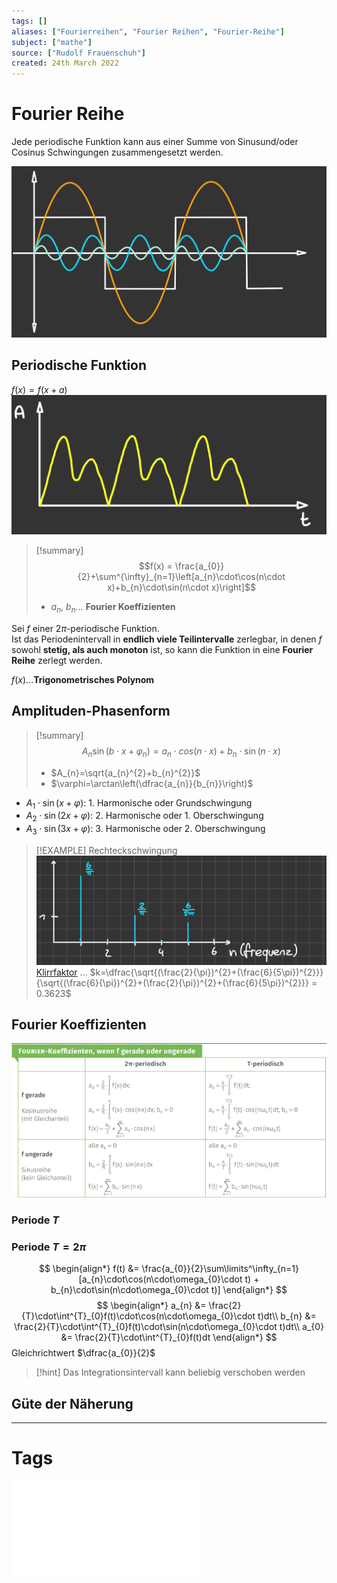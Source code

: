 ```yaml
---
tags: []
aliases: ["Fourierreihen", "Fourier Reihen", "Fourier-Reihe"]
subject: ["mathe"]
source: ["Rudolf Frauenschuh"]
created: 24th March 2022
---
```


# Fourier Reihe

Jede periodische Funktion kann aus einer Summe von Sinusund/oder Cosinus Schwingungen zusammengesetzt werden.

![400](../assets/Fourreihe_zerlegung.png)

## Periodische Funktion

$f(x)=f(x+a)$  
![400](../assets/fourReihe.png)

>[!summary] $$f(x) = \frac{a_{0}}{2}+\sum^{\infty}_{n=1}\left[a_{n}\cdot\cos(n\cdot x)+b_{n}\cdot\sin(n\cdot x)\right]$$
> - $a_{n}$, $b_{n}\dots$ **Fourier Koeffizienten**

Sei $f$ einer $2\pi$-periodische Funktion.  
Ist das Periodenintervall in **endlich viele Teilintervalle** zerlegbar, in denen $f$ sowohl **stetig, als auch monoton** ist, so kann die Funktion in eine **Fourier Reihe** zerlegt werden.

$f(x)\dots$**Trigonometrisches Polynom**

## Amplituden-Phasenform

> [!summary] $$A_{n}\sin(b\cdot x+\varphi_{n})=a_{n}\cdot cos(n \cdot x)+b_{n} \cdot\sin(n\cdot x)$$
> - $A_{n}=\sqrt{a_{n}^{2}+b_{n}^{2}}$
> - $\varphi=\arctan\left(\dfrac{a_{n}}{b_{n}}\right)$

- $A_{1}\cdot\sin(x+\varphi)$: 1. Harmonische oder Grundschwingung
- $A_{2}\cdot\sin(2x+\varphi)$: 2. Harmonische oder 1. Oberschwingung
- $A_{3}\cdot\sin(3x+\varphi)$: 3. Harmonische oder 2. Oberschwingung

>[!EXAMPLE] Rechteckschwingung  
> ![Fourreihe_k](../assets/Fourreihe_k.png)  
> [Klirrfaktor](../../Hardwareentwicklung/Klirrfaktor.md) … $k=\dfrac{\sqrt{(\frac{2}{\pi})^{2}+(\frac{6}{5\pi})^{2}}}{\sqrt{(\frac{6}{\pi})^{2}+(\frac{2}{\pi})^{2}+(\frac{6}{5\pi})^{2}}} = 0.3623$

## Fourier Koeffizienten

![Pasted image 20230120081647](../assets/Pasted%20image%2020230120081647.png)

### Periode $T$

### Periode $T=2\pi$

$$
\begin{align*}
f(t) &= \frac{a_{0}}{2}\sum\limits^\infty_{n=1}[a_{n}\cdot\cos(n\cdot\omega_{0}\cdot t) + b_{n}\cdot\sin(n\cdot\omega_{0}\cdot t)]
\end{align*}
$$
$$
\begin{align*}
a_{n} &= \frac{2}{T}\cdot\int^{T}_{0}f(t)\cdot\cos(n\cdot\omega_{0}\cdot t)dt\\
b_{n} &= \frac{2}{T}\cdot\int^{T}_{0}f(t)\cdot\sin(n\cdot\omega_{0}\cdot t)dt\\
a_{0} &= \frac{2}{T}\cdot\int^{T}_{0}f(t)dt
\end{align*}
$$
Gleichrichtwert $\dfrac{a_{0}}{2}$

> [!hint] Das Integrationsintervall kann beliebig verschoben werden

## Güte der Näherung

---

# Tags

![Fourierreihe](../assets/Fourierreihe.pdf)
